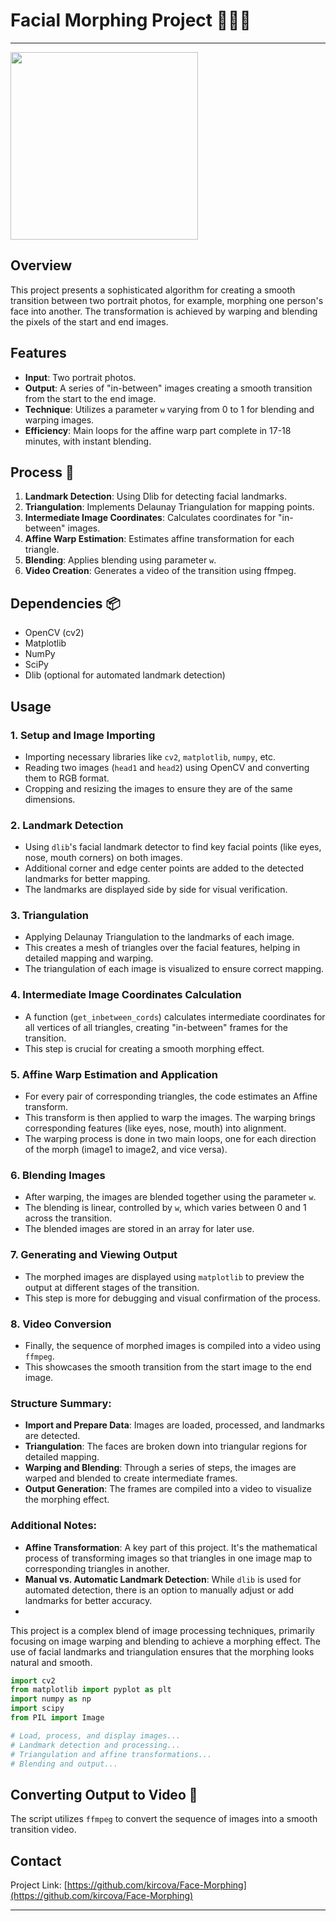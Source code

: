 # Facial Morphing Project 🧑🔄👩

-------------
<img src='output.gif' width='300'>

## Overview
This project presents a sophisticated algorithm for creating a smooth transition between two portrait photos, for example, morphing one person's face into another. The transformation is achieved by warping and blending the pixels of the start and end images. 

## Features
- **Input**: Two portrait photos.
- **Output**: A series of "in-between" images creating a smooth transition from the start to the end image.
- **Technique**: Utilizes a parameter `w` varying from 0 to 1 for blending and warping images.
- **Efficiency**: Main loops for the affine warp part complete in 17-18 minutes, with instant blending.

## Process 🔄
1. **Landmark Detection**: Using Dlib for detecting facial landmarks.
2. **Triangulation**: Implements Delaunay Triangulation for mapping points.
3. **Intermediate Image Coordinates**: Calculates coordinates for "in-between" images.
4. **Affine Warp Estimation**: Estimates affine transformation for each triangle.
5. **Blending**: Applies blending using parameter `w`.
6. **Video Creation**: Generates a video of the transition using ffmpeg.

## Dependencies 📦
- OpenCV (cv2)
- Matplotlib
- NumPy
- SciPy
- Dlib (optional for automated landmark detection)

## Usage

### 1. **Setup and Image Importing**
   - Importing necessary libraries like `cv2`, `matplotlib`, `numpy`, etc.
   - Reading two images (`head1` and `head2`) using OpenCV and converting them to RGB format.
   - Cropping and resizing the images to ensure they are of the same dimensions.

### 2. **Landmark Detection**
   - Using `dlib`'s facial landmark detector to find key facial points (like eyes, nose, mouth corners) on both images.
   - Additional corner and edge center points are added to the detected landmarks for better mapping.
   - The landmarks are displayed side by side for visual verification.

### 3. **Triangulation**
   - Applying Delaunay Triangulation to the landmarks of each image.
   - This creates a mesh of triangles over the facial features, helping in detailed mapping and warping.
   - The triangulation of each image is visualized to ensure correct mapping.

### 4. **Intermediate Image Coordinates Calculation**
   - A function (`get_inbetween_cords`) calculates intermediate coordinates for all vertices of all triangles, creating "in-between" frames for the transition.
   - This step is crucial for creating a smooth morphing effect.

### 5. **Affine Warp Estimation and Application**
   - For every pair of corresponding triangles, the code estimates an Affine transform.
   - This transform is then applied to warp the images. The warping brings corresponding features (like eyes, nose, mouth) into alignment.
   - The warping process is done in two main loops, one for each direction of the morph (image1 to image2, and vice versa).

### 6. **Blending Images**
   - After warping, the images are blended together using the parameter `w`.
   - The blending is linear, controlled by `w`, which varies between 0 and 1 across the transition.
   - The blended images are stored in an array for later use.

### 7. **Generating and Viewing Output**
   - The morphed images are displayed using `matplotlib` to preview the output at different stages of the transition.
   - This step is more for debugging and visual confirmation of the process.

### 8. **Video Conversion**
   - Finally, the sequence of morphed images is compiled into a video using `ffmpeg`.
   - This showcases the smooth transition from the start image to the end image.

### Structure Summary:
- **Import and Prepare Data**: Images are loaded, processed, and landmarks are detected.
- **Triangulation**: The faces are broken down into triangular regions for detailed mapping.
- **Warping and Blending**: Through a series of steps, the images are warped and blended to create intermediate frames.
- **Output Generation**: The frames are compiled into a video to visualize the morphing effect.

### Additional Notes:
- **Affine Transformation**: A key part of this project. It's the mathematical process of transforming images so that triangles in one image map to corresponding triangles in another.
- **Manual vs. Automatic Landmark Detection**: While `dlib` is used for automated detection, there is an option to manually adjust or add landmarks for better accuracy.
- 
This project is a complex blend of image processing techniques, primarily focusing on image warping and blending to achieve a morphing effect. The use of facial landmarks and triangulation ensures that the morphing looks natural and smooth.


```python
import cv2
from matplotlib import pyplot as plt
import numpy as np
import scipy
from PIL import Image

# Load, process, and display images...
# Landmark detection and processing...
# Triangulation and affine transformations...
# Blending and output...
```

## Converting Output to Video 🎥
The script utilizes `ffmpeg` to convert the sequence of images into a smooth transition video.

## Contact

Project Link: [https://github.com/kircova/Face-Morphing](https://github.com/kircova/Face-Morphing)

---
